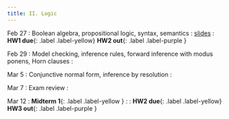 ```yaml
---
title: II. Logic
---
```


Feb 27
: Boolean algebra, propositional logic, syntax, semantics
  : [slides](../assets/files/L07-logic.pdf)
: **HW1 due**{: .label .label-yellow} **HW2 out**{: .label .label-purple }

Feb 29
: Model checking, inference rules, forward inference with modus ponens, Horn clauses
  : 

Mar 5
: Conjunctive normal form, inference by resolution
  : 

Mar 7
: Exam review
  : 

Mar 12
: **Midterm 1**{: .label .label-yellow }
  : 
: **HW2 due**{: .label .label-yellow} **HW3 out**{: .label .label-purple }

<!-- Feb 29
: First-order logic
  :  -->

